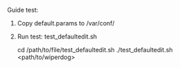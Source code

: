 Guide test:

1. Copy default.params to <wiperdog>/var/conf/

2. Run test: test_defaultedit.sh

	cd /path/to/file/test_defaultedit.sh
	./test_defaultedit.sh <path/to/wiperdog>